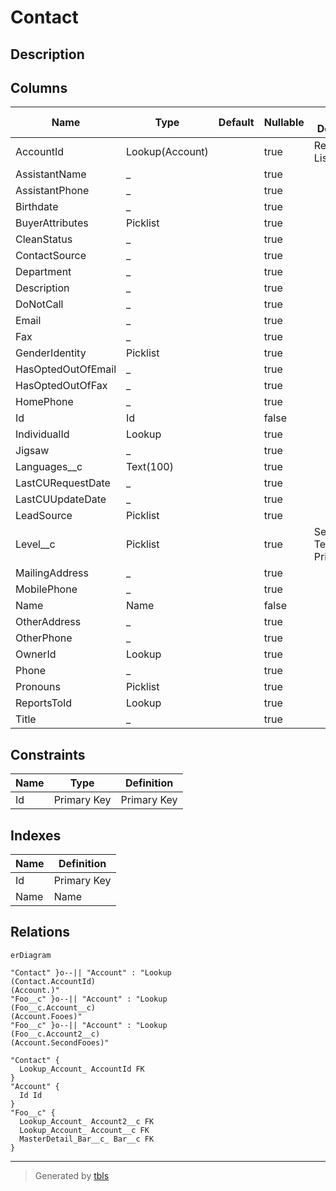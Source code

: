 # Contact

## Description

## Columns

| Name | Type | Default | Nullable | Extra Definition | Children | Parents | Comment |
| ---- | ---- | ------- | -------- | ---------------- | -------- | ------- | ------- |
| AccountId | Lookup(Account) |  | true | Relation=; List= |  | [Account](Account.md) |  |
| AssistantName | _ |  | true |  |  |  |  |
| AssistantPhone | _ |  | true |  |  |  |  |
| Birthdate | _ |  | true |  |  |  |  |
| BuyerAttributes | Picklist |  | true |  |  |  |  |
| CleanStatus | _ |  | true |  |  |  |  |
| ContactSource | _ |  | true |  |  |  |  |
| Department | _ |  | true |  |  |  |  |
| Description | _ |  | true |  |  |  |  |
| DoNotCall | _ |  | true |  |  |  |  |
| Email | _ |  | true |  |  |  |  |
| Fax | _ |  | true |  |  |  |  |
| GenderIdentity | Picklist |  | true |  |  |  |  |
| HasOptedOutOfEmail | _ |  | true |  |  |  |  |
| HasOptedOutOfFax | _ |  | true |  |  |  |  |
| HomePhone | _ |  | true |  |  |  |  |
| Id | Id |  | false |  |  |  | Id |
| IndividualId | Lookup |  | true |  |  |  |  |
| Jigsaw | _ |  | true |  |  |  |  |
| Languages__c | Text(100) |  | true |  |  |  | Languages |
| LastCURequestDate | _ |  | true |  |  |  |  |
| LastCUUpdateDate | _ |  | true |  |  |  |  |
| LeadSource | Picklist |  | true |  |  |  |  |
| Level__c | Picklist |  | true | Secondary; Tertiary; Primary |  |  | Level |
| MailingAddress | _ |  | true |  |  |  |  |
| MobilePhone | _ |  | true |  |  |  |  |
| Name | Name |  | false |  |  |  |  |
| OtherAddress | _ |  | true |  |  |  |  |
| OtherPhone | _ |  | true |  |  |  |  |
| OwnerId | Lookup |  | true |  |  |  |  |
| Phone | _ |  | true |  |  |  |  |
| Pronouns | Picklist |  | true |  |  |  |  |
| ReportsToId | Lookup |  | true |  |  |  |  |
| Title | _ |  | true |  |  |  |  |

## Constraints

| Name | Type | Definition |
| ---- | ---- | ---------- |
| Id | Primary Key | Primary Key |

## Indexes

| Name | Definition |
| ---- | ---------- |
| Id | Primary Key |
| Name | Name |

## Relations

```mermaid
erDiagram

"Contact" }o--|| "Account" : "Lookup
(Contact.AccountId)
(Account.)"
"Foo__c" }o--|| "Account" : "Lookup
(Foo__c.Account__c)
(Account.Fooes)"
"Foo__c" }o--|| "Account" : "Lookup
(Foo__c.Account2__c)
(Account.SecondFooes)"

"Contact" {
  Lookup_Account_ AccountId FK
}
"Account" {
  Id Id
}
"Foo__c" {
  Lookup_Account_ Account2__c FK
  Lookup_Account_ Account__c FK
  MasterDetail_Bar__c_ Bar__c FK
}
```

---

> Generated by [tbls](https://github.com/k1LoW/tbls)
